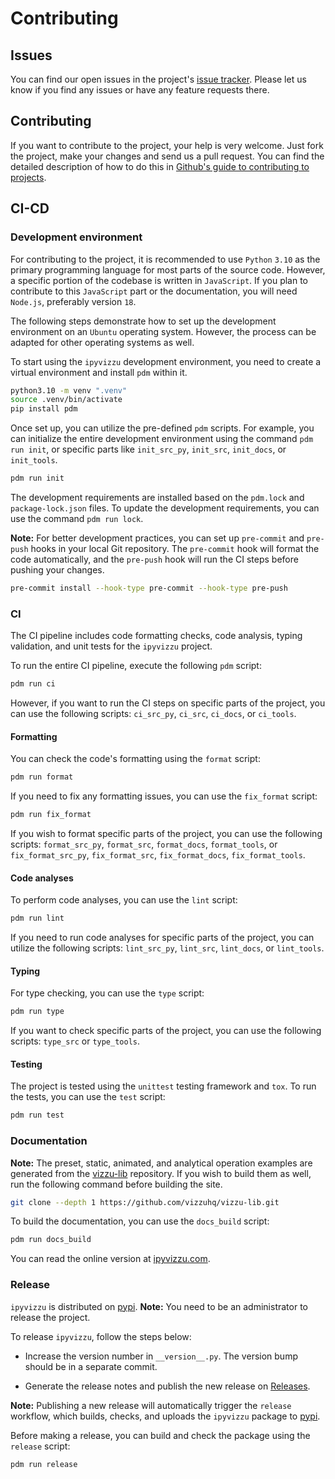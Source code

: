 # Contributing

## Issues

You can find our open issues in the project's
[issue tracker](https://github.com/vizzuhq/ipyvizzu/issues). Please let us know
if you find any issues or have any feature requests there.

## Contributing

If you want to contribute to the project, your help is very welcome. Just fork
the project, make your changes and send us a pull request. You can find the
detailed description of how to do this in
[Github's guide to contributing to projects](https://docs.github.com/en/get-started/quickstart/contributing-to-projects).

## CI-CD

### Development environment

For contributing to the project, it is recommended to use `Python` `3.10` as the
primary programming language for most parts of the source code. However, a
specific portion of the codebase is written in `JavaScript`. If you plan to
contribute to this `JavaScript` part or the documentation, you will need
`Node.js`, preferably version `18`.

The following steps demonstrate how to set up the development environment on an
`Ubuntu` operating system. However, the process can be adapted for other
operating systems as well.

To start using the `ipyvizzu` development environment, you need to create a
virtual environment and install `pdm` within it.

```sh
python3.10 -m venv ".venv"
source .venv/bin/activate
pip install pdm
```

Once set up, you can utilize the pre-defined `pdm` scripts. For example, you can
initialize the entire development environment using the command `pdm run init`,
or specific parts like `init_src_py`, `init_src`, `init_docs`, or `init_tools`.

```sh
pdm run init
```

The development requirements are installed based on the `pdm.lock` and
`package-lock.json` files. To update the development requirements, you can use
the command `pdm run lock`.

**Note:** For better development practices, you can set up `pre-commit` and
`pre-push` hooks in your local Git repository. The `pre-commit` hook will format
the code automatically, and the `pre-push` hook will run the CI steps before
pushing your changes.

```sh
pre-commit install --hook-type pre-commit --hook-type pre-push
```

### CI

The CI pipeline includes code formatting checks, code analysis, typing
validation, and unit tests for the `ipyvizzu` project.

To run the entire CI pipeline, execute the following `pdm` script:

```sh
pdm run ci
```

However, if you want to run the CI steps on specific parts of the project, you
can use the following scripts: `ci_src_py`, `ci_src`, `ci_docs`, or `ci_tools`.

#### Formatting

You can check the code's formatting using the `format` script:

```sh
pdm run format
```

If you need to fix any formatting issues, you can use the `fix_format` script:

```sh
pdm run fix_format
```

If you wish to format specific parts of the project, you can use the following
scripts: `format_src_py`, `format_src`, `format_docs`, `format_tools`, or
`fix_format_src_py`, `fix_format_src`, `fix_format_docs`, `fix_format_tools`.

#### Code analyses

To perform code analyses, you can use the `lint` script:

```sh
pdm run lint
```

If you need to run code analyses for specific parts of the project, you can
utilize the following scripts: `lint_src_py`, `lint_src`, `lint_docs`, or
`lint_tools`.

#### Typing

For type checking, you can use the `type` script:

```sh
pdm run type
```

If you want to check specific parts of the project, you can use the following
scripts: `type_src` or `type_tools`.

#### Testing

The project is tested using the `unittest` testing framework and `tox`. To run
the tests, you can use the `test` script:

```sh
pdm run test
```

### Documentation

**Note:** The preset, static, animated, and analytical operation examples are
generated from the [vizzu-lib](https://github.com/vizzuhq/vizzu-lib) repository.
If you wish to build them as well, run the following command before building the
site.

```sh
git clone --depth 1 https://github.com/vizzuhq/vizzu-lib.git
```

To build the documentation, you can use the `docs_build` script:

```sh
pdm run docs_build
```

You can read the online version at [ipyvizzu.com](https://ipyvizzu.vizzuhq.com).

### Release

`ipyvizzu` is distributed on [pypi](https://pypi.org/project/ipyvizzu).
**Note:** You need to be an administrator to release the project.

To release `ipyvizzu`, follow the steps below:

- Increase the version number in `__version__.py`. The version bump should be in
  a separate commit.

- Generate the release notes and publish the new release on
  [Releases](https://github.com/vizzuhq/ipyvizzu/releases).

**Note:** Publishing a new release will automatically trigger the `release`
workflow, which builds, checks, and uploads the `ipyvizzu` package to
[pypi](https://pypi.org/project/ipyvizzu).

Before making a release, you can build and check the package using the `release`
script:

```sh
pdm run release
```
